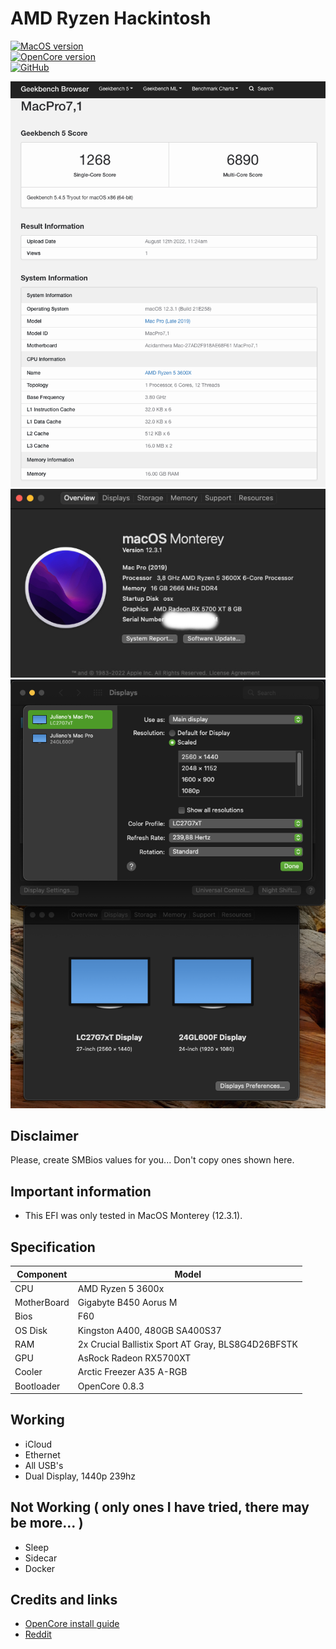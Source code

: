 # AMD Ryzen Hackintosh 

[![MacOS version](https://img.shields.io/badge/Monterey-12.5-informational.svg)](https://www.apple.com/macos)\
[![OpenCore version](https://img.shields.io/badge/OpenCore-0.8.3-informational.svg)](https://github.com/acidanthera/OpenCorePkg)\
[![GitHub](https://img.shields.io/github/license/sileshn/Ryzentosh?style=flat-square)](https://github.com/sileshn/Ryzentosh/blob/master/LICENSE)

![Alt text](https://github.com/jujubetsz/hackintosh/blob/main/screen/geek_bench.png?raw=true "Geek Bench")
![Alt text](https://github.com/jujubetsz/hackintosh/blob/main/screen/system_info.jpg?raw=true "System Info")
![Alt text](https://github.com/jujubetsz/hackintosh/blob/main/screen/displays.png?raw=true "Displays")

## Disclaimer
Please, create SMBios values for you... Don't copy ones shown here.

## Important information
* This EFI was only tested in MacOS Monterey (12.3.1).

## Specification

| Component        | Model                                              |
| ---------------- | ---------------------------------------------------|
| CPU              | AMD Ryzen 5 3600x                                  |
| MotherBoard      | Gigabyte B450 Aorus M                              |
| Bios             | F60                                                |
| OS Disk          | Kingston A400, 480GB SA400S37                      |
| RAM              | 2x Crucial Ballistix Sport AT Gray, BLS8G4D26BFSTK |
| GPU              | AsRock Radeon RX5700XT                             |
| Cooler    	   | Arctic Freezer A35 A-RGB          		            |
| Bootloader       | OpenCore 0.8.3                                     |

## Working

* iCloud
* Ethernet
* All USB's
* Dual Display, 1440p 239hz


## Not Working ( only ones I have tried, there may be more... )

* Sleep 
* Sidecar
* Docker 

## Credits and links

* [OpenCore install guide](https://dortania.github.io/OpenCore-Install-Guide)
* [Reddit](https://www.reddit.com/r/hackintosh/comments/wmmtfk/first_hackintosh_o_monterey_amd/)
